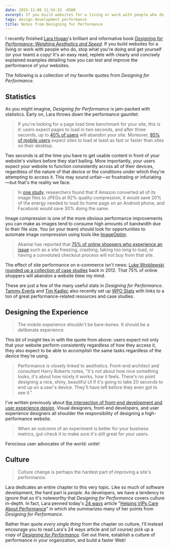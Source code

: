 ```yaml
---
date: 2015-12-08 11:54:33 -0500
excerpt: If you build websites for a living or work with people who do, stop what you’re doing and get yourself (or your team) a copy of this book.
tags: design development performance
title: Notes from Designing for Performance
---
```


I recently finished [Lara Hogan](http://larahogan.me/)'s brilliant and informative book <cite>[Designing for Performance: Weighing Aesthetics and Speed](http://www.amazon.com/dp/1491902515/?tag=sixtwothree-20)</cite>. If you build websites for a living or work with people who do, stop what you're doing and get yourself (or your team) a copy! It's an easy read, replete with clearly and concisely explained examples detailing how you can test and improve the performance of your websites.

The following is a collection of my favorite quotes from <cite>Designing for Performance</cite>.

## Statistics

As you might imagine, <cite>Designing for Performance</cite> is jam-packed with statistics. Early on, Lara throws down the performance gauntlet:

> If you're looking for a page load time benchmark for your site, this is it: users expect pages to load in two seconds, and after three seconds, up to [40% of users](http://www.mcrinc.com/Documents/Newsletters/201110_why_web_performance_matters.pdf) will abandon your site. Moreover, [85% of mobile users](http://www.radware.com/Products/FastView/) expect sites to load at least as fast or faster than sites on their desktop.

Two seconds is all the time you have to get usable content in front of your website's visitors before they start bailing. More importantly, your users expect your website to function consistently across all of their devices, regardless of the nature of that device or the conditions under which they're attempting to access it. This may sound unfair—or frustrating or infuriating—but that's the reality we face.

> In [one study](http://www2012.org/proceedings/proceedings/p41.pdf), researchers found that if Amazon converted all of its image files to JPEGs at 92% quality compression, it would save 20% of the energy needed to load its home page on an Android phone, and Facebook would save 30% doing the same.

Image compression is one of the more obvious performance improvements you can make as images tend to consume high amounts of bandwidth due to their file size. You (or your team) should look for opportunities to automate image compression using tools like [ImageOptim](https://imageoptim.com/).

> Akamai has reported that [75% of online shoppers who experience an issue](https://www.akamai.com/dl/reports/Site_Abandonment_Final_Report.pdf) such as a site freezing, crashing, taking too long to load, or having a convoluted checkout process will not buy from that site.

The effect of site performance on e-commerce isn't news: [Luke Wroblewski rounded up a collection of case studies](http://www.lukew.com/ff/entry.asp?1553) back in 2012. That 75% of online shoppers will abandon a website blew my mind.

These are just a few of the many useful stats in <cite>Designing for Performance</cite>. [Tammy Everts](https://tammyeverts.wordpress.com/) and [Tim Kadlec](https://timkadlec.com/) also recently set up [WPO Stats](https://wpostats.com/) with links to a ton of great performance-related resources and case studies.

## Designing the Experience

> The mobile experience shouldn't be bare-bones. It should be a deliberate experience.

This bit of insight ties in with the quote from above: users expect not only that your website perform consistently regardless of how they access it, they also expect to be able to accomplish the same tasks regardless of the device they're using.

> Performance is closely linked to aesthetics. Front-end architect and consultant Harry Roberts notes, "it's not about how nice something looks, it's about how nicely it works, how it feels. There's no point designing a nice, shiny, beautiful UI if it's going to take 20 seconds to end up on a user's device. They'll have left before they even got to see it."

I've written previously about [the intersection of front-end development and user experience design](/posts/front-end-development-is-user-experience-design). Visual designers, front-end developers, and user experience designers all shoulder the responsibility of designing a high-performance website.

> When an outcome of an experiment is better for your business metrics, gut-check it to make sure it's still great for your users.

Ferocious user advocates of the world: unite!

## Culture

> Culture change is perhaps the hardest part of improving a site's performance.

Lara dedicates an entire chapter to this very topic. Like so much of software development, the hard part is _people_. As developers, we have a tendency to ignore that so it's noteworthy that <cite>Designing for Performance</cite> covers culture in-depth. In fact, Lara penned today's [24 ways](https://24ways.org/) article "[Helping VIPs Care About Performance](https://24ways.org/2015/helping-vips-care-about-performance/)" in which she summarizes many of her points from <cite>Designing for Performance</cite>.

Rather than quote _every single thing_ from the chapter on culture, I'll instead encourage you to read Lara's 24 ways article and (of course) pick up a copy of <cite>[Designing for Performance](http://www.amazon.com/dp/1491902515/?tag=sixtwothree-20)</cite>. Get out there, establish a culture of performance in your organization, and build a faster Web!